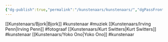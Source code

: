 ```yaml
---
{"dg-publish":true,"permalink":"/kunstenaars/kunstenaars/","dgPassFrontmatter":true}
---
```


[[Kunstenaars/Bjork\|Bjork]] #kunstenaar #muziek 
[[Kunstenaars/Irving Penn\|Irving Penn]] #fotograaf
[[Kunstenaars/Kurt Switters\|Kurt Switters]] #kunstenaar 
[[Kunstenaars/Yoko Ono\|Yoko Ono]] #kunstenaar 

